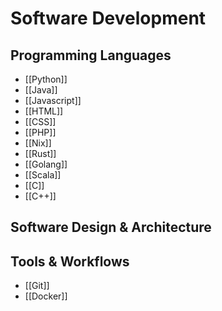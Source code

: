 # Software Development
## Programming Languages
- [[Python]]
- [[Java]]
- [[Javascript]]
- [[HTML]]
- [[CSS]]
- [[PHP]]
- [[Nix]]
- [[Rust]]
- [[Golang]]
- [[Scala]]
- [[C]]
- [[C++]]

## Software Design & Architecture

## Tools & Workflows
- [[Git]]
- [[Docker]]

